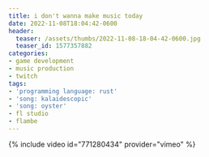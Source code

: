 ```yaml
---
title: i don't wanna make music today
date: 2022-11-08T18:04:42-0600
header:
  teaser: /assets/thumbs/2022-11-08-18-04-42-0600.jpg
  teaser_id: 1577357882
categories:
- game development
- music production
- twitch
tags:
- 'programming language: rust'
- 'song: kalaidescopic'
- 'song: oyster'
- fl studio
- flambe
---
```

{% include video id="771280434" provider="vimeo" %}
